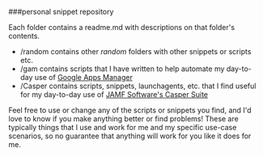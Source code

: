 ###personal snippet repository

Each folder contains a readme.md with descriptions on that folder's contents.

- /random contains other *random* folders with other snippets or scripts etc.  
- /gam contains scripts that I have written to help automate my day-to-day use of [Google Apps Manager](https://github.com/jay0lee/GAM)  
- /Casper contains scripts, snippets, launchagents, etc. that I find useful for my day-to-day use of [JAMF Software's Casper Suite](https://www.jamfsoftware.com/)

Feel free to use or change any of the scripts or snippets you find, and I'd love to know if you make anything better or find problems! These are typically things that I use and work for me and my specific use-case scenarios, so no guarantee that anything will work for you like it does for me.
